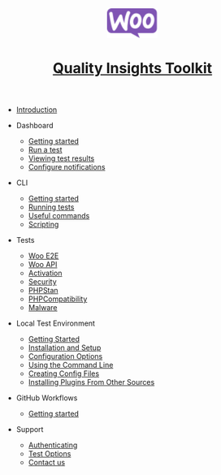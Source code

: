 <header id="qit">
    <a href="https://woocommerce.github.io/qit-documentation/#/" data-nosearch>
      <img src="_media/logo-woocommerce.svg" width="100">
      <h1>Quality Insights Toolkit</h1>
    </a>
</header>

- [Introduction](/)
- Dashboard

  - [Getting started](dashboard/getting-started.md)
  - [Run a test](dashboard/run-a-test.md)
  - [Viewing test results](dashboard/viewing-test-results.md)
  - [Configure notifications](dashboard/notifications.md)

- CLI

  - [Getting started](cli/getting-started.md)
  - [Running tests](cli/running-tests.md)
  - [Useful commands](cli/useful-commands.md)
  - [Scripting](cli/scripting.md)

- Tests

  - [Woo E2E](test-types/woo-e2e.md)
  - [Woo API](test-types/woo-api.md)
  - [Activation](test-types/activation.md)
  - [Security](test-types/security.md)
  - [PHPStan](test-types/phpstan.md)
  - [PHPCompatibility](test-types/phpcompatibility.md)
  - [Malware](test-types/malware.md)

- Local Test Environment
  - [Getting Started](environment/getting-started.md)
  - [Installation and Setup](environment/installation-setup.md)
  - [Configuration Options](environment/configuration-options.md)
  - [Using the Command Line](environment/using-command-line.md)
  - [Creating Config Files](environment/creating-config-files.md)
  - [Installing Plugins From Other Sources](environment/installing-plugins-other-sources.md)

- GitHub Workflows

  - [Getting started](workflows/getting-started.md)

- Support
  - [Authenticating](authenticating.md)
  - [Test Options](test-options.md)
  - [Contact us](contact-us.md)
